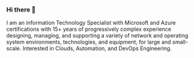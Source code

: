 ### Hi there 👋
I am an information Technology Specialist with Microsoft and Azure certifications with 15+ years of progressively complex experience designing, managing, and supporting a variety of network and operating system environments, technologies, and equipment, for large and small-scale. Interested in Clouds, Automation, and DevOps Engineering.

<!--
**vertexx/vertexx** is a ✨ _special_ ✨ repository because its `README.md` (this file) appears on your GitHub profile.

Here are some ideas to get you started:

- 🔭 I’m currently working on ...
- 🌱 I’m currently learning ...
- 👯 I’m looking to collaborate on ...
- 🤔 I’m looking for help with ...
- 💬 Ask me about ...
- 📫 How to reach me: ...
- 😄 Pronouns: ...
- ⚡ Fun fact: ...
-->
